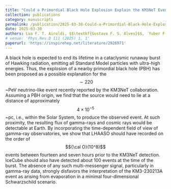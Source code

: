 ```yaml
---
title: "Could a Primordial Black Hole Explosion Explain the KM3NeT Event?"
collection: publications
category: manuscripts
permalink: /publication/2025-03-30-Could-a-Primordial-Black-Hole-Explosion-Explain-the-KM3NeT-Event
date: 2025-03-30
authors: Lua F. T. Airoldi, $$\textbf{Gustavo F. S. Alves}$$,  Yuber F. Perez-Gonzalez, Gabriel M. Salla, Renata Zukanovich Funchal
# venue: 'Phys.Rev.D 111 (2025) 1, 1'
paperurl: 'https://inspirehep.net/literature/2926971'
---
```


A black hole is expected to end its lifetime in a cataclysmic runaway burst of Hawking radiation, emitting all Standard Model particles with ultra-high energies. Thus, the explosion of a nearby primordial black hole (PBH) has been proposed as a possible explanation for the $$\sim 220$$~PeV neutrino-like event recently reported by the KM3NeT collaboration. Assuming a PBH origin, we find that the source would need to lie at a distance of approximately $$4 \times 10^{-5}$$~pc, i.e., within the Solar System, to produce the observed event. At such proximity, the resulting flux of gamma-rays and cosmic rays would be detectable at Earth. By incorporating the time-dependent field of view of gamma-ray observatories, we show that LHAASO should have recorded on the order of $${\cal O}(10^8)$$ events between fourteen and seven hours prior to the KM3NeT detection. IceCube should also have detected about 100 events at the time of the burst. The absence of any such multi-messenger signal, particularly in gamma-ray data, strongly disfavors the interpretation of the KM3-230213A event as arising from evaporation in a minimal four-dimensional Schwarzschild scenario.